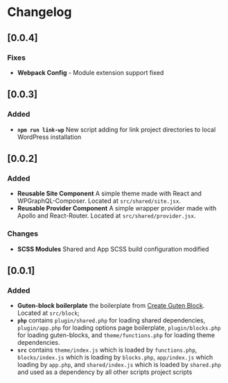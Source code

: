 # Changelog
## [0.0.4]
### Fixes
- **Webpack Config** - Module extension support fixed

## [0.0.3]
### Added
- **`npm run link-wp`** New script adding for link project directories to local WordPress installation

## [0.0.2]
### Added
- **Reusable Site Component** A simple theme made with React and WPGraphQL-Composer. Located at `src/shared/site.jsx`.
- **Reusable Provider Component** A simple wrapper provider made with Apollo and React-Router. Located at `src/shared/provider.jsx`.
### Changes
- **SCSS Modules** Shared and App SCSS build configuration modified

## [0.0.1]
### Added
- **Guten-block boilerplate** the boilerplate from [Create Guten Block](https://github.com/ahmadawais/create-guten-block/tree/master/packages/cgb-scripts/template/src). Located at `src/block`;
- **`php`** contains `plugin/shared.php` for loading shared dependencies, `plugin/app.php` for loading options page boilerplate, `plugin/blocks.php` for loading guten-blocks, and `theme/functions.php` for loading theme dependencies. 
- **`src`** contains `theme/index.js` which is loaded by `functions.php`, `blocks/index.js` which is loading by `blocks.php`, `app/index.js` which loading by `app.php`, and `shared/index.js` which is loaded by `shared.php` and used as a dependency by all other scripts project scripts
